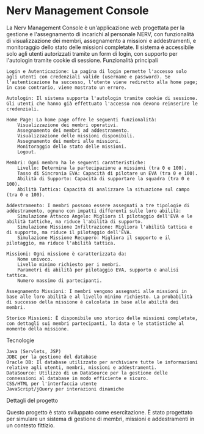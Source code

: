 # Nerv Management Console

La Nerv Management Console è un'applicazione web progettata per la gestione e l'assegnamento di incarichi al personale NERV, con funzionalità di visualizzazione dei membri, assegnamento a missioni e addestramenti, e monitoraggio dello stato delle missioni completate. Il sistema è accessibile solo agli utenti autorizzati tramite un form di login, con supporto per l'autologin tramite cookie di sessione.
Funzionalità principali

    Login e Autenticazione: La pagina di login permette l'accesso solo agli utenti con credenziali valide (username e password). Se l'autenticazione ha successo, l'utente viene rediretto alla home page; in caso contrario, viene mostrato un errore.

    Autologin: Il sistema supporta l'autologin tramite cookie di sessione. Gli utenti che hanno già effettuato l'accesso non devono reinserire le credenziali.

    Home Page: La home page offre le seguenti funzionalità:
        Visualizzazione dei membri operativi.
        Assegnamento dei membri ad addestramento.
        Visualizzazione delle missioni disponibili.
        Assegnamento dei membri alle missioni.
        Monitoraggio dello stato delle missioni.
        Logout.

    Membri: Ogni membro ha le seguenti caratteristiche:
        Livello: Determina la partecipazione a missioni (tra 0 e 100).
        Tasso di Sincronia EVA: Capacità di pilotare un EVA (tra 0 e 100).
        Abilità di Supporto: Capacità di supportare la squadra (tra 0 e 100).
        Abilità Tattica: Capacità di analizzare la situazione sul campo (tra 0 e 100).

    Addestramento: I membri possono essere assegnati a tre tipologie di addestramento, ognuno con impatti differenti sulle loro abilità:
        Simulazione Attacco Angelo: Migliora il pilotaggio dell'EVA e le abilità tattiche, ma riduce l'abilità di supporto.
        Simulazione Missione Infiltrazione: Migliora l'abilità tattica e di supporto, ma riduce il pilotaggio dell'EVA.
        Simulazione Missione Recupero: Migliora il supporto e il pilotaggio, ma riduce l'abilità tattica.

    Missioni: Ogni missione è caratterizzata da:
        Nome univoco.
        Livello minimo richiesto per i membri.
        Parametri di abilità per pilotaggio EVA, supporto e analisi tattica.
        Numero massimo di partecipanti.

    Assegnamento Missioni: I membri vengono assegnati alle missioni in base alle loro abilità e al livello minimo richiesto. La probabilità di successo della missione è calcolata in base alle abilità dei membri.

    Storico Missioni: È disponibile uno storico delle missioni completate, con dettagli sui membri partecipanti, la data e le statistiche al momento della missione.

Tecnologie

    Java (Servlets, JSP)
    JDBC per la gestione del database
    Oracle DB: Il database utilizzato per archiviare tutte le informazioni relative agli utenti, membri, missioni e addestramenti.
    DataSource: Utilizzo di un DataSource per la gestione delle connessioni al database in modo efficiente e sicuro.
    CSS/HTML per l'interfaccia utente
    JavaScript/jQuery per interazioni dinamiche

Dettagli del progetto

Questo progetto è stato sviluppato come esercitazione. È stato progettato per simulare un sistema di gestione di membri, missioni e addestramenti in un contesto fittizio.
